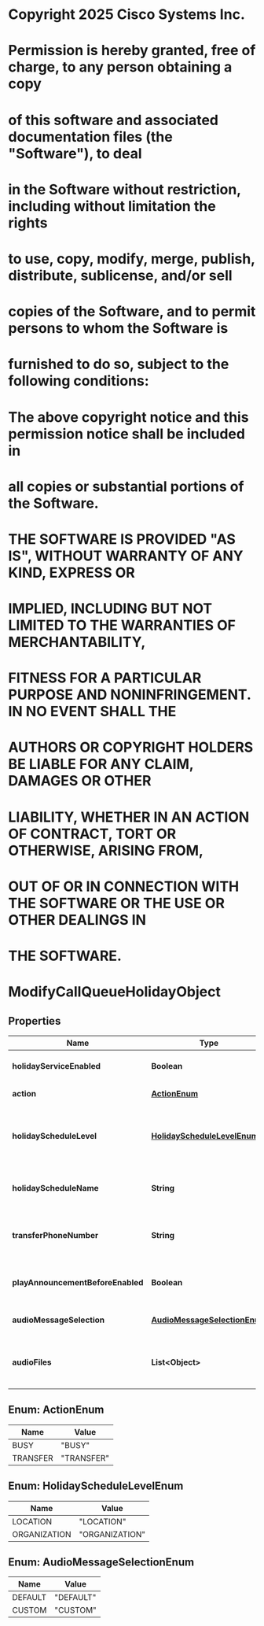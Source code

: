 <!--  Copyright 2025 Cisco Systems Inc.

Permission is hereby granted, free of charge, to any person obtaining a copy
of this software and associated documentation files (the "Software"), to deal
in the Software without restriction, including without limitation the rights
to use, copy, modify, merge, publish, distribute, sublicense, and/or sell
copies of the Software, and to permit persons to whom the Software is
furnished to do so, subject to the following conditions:

The above copyright notice and this permission notice shall be included in
all copies or substantial portions of the Software.

THE SOFTWARE IS PROVIDED "AS IS", WITHOUT WARRANTY OF ANY KIND, EXPRESS OR
IMPLIED, INCLUDING BUT NOT LIMITED TO THE WARRANTIES OF MERCHANTABILITY,
FITNESS FOR A PARTICULAR PURPOSE AND NONINFRINGEMENT. IN NO EVENT SHALL THE
AUTHORS OR COPYRIGHT HOLDERS BE LIABLE FOR ANY CLAIM, DAMAGES OR OTHER
LIABILITY, WHETHER IN AN ACTION OF CONTRACT, TORT OR OTHERWISE, ARISING FROM,
OUT OF OR IN CONNECTION WITH THE SOFTWARE OR THE USE OR OTHER DEALINGS IN
THE SOFTWARE.-->
# Copyright 2025 Cisco Systems Inc.
#
# Permission is hereby granted, free of charge, to any person obtaining a copy
# of this software and associated documentation files (the "Software"), to deal
# in the Software without restriction, including without limitation the rights
# to use, copy, modify, merge, publish, distribute, sublicense, and/or sell
# copies of the Software, and to permit persons to whom the Software is
# furnished to do so, subject to the following conditions:
#
# The above copyright notice and this permission notice shall be included in
# all copies or substantial portions of the Software.
#
# THE SOFTWARE IS PROVIDED "AS IS", WITHOUT WARRANTY OF ANY KIND, EXPRESS OR
# IMPLIED, INCLUDING BUT NOT LIMITED TO THE WARRANTIES OF MERCHANTABILITY,
# FITNESS FOR A PARTICULAR PURPOSE AND NONINFRINGEMENT. IN NO EVENT SHALL THE
# AUTHORS OR COPYRIGHT HOLDERS BE LIABLE FOR ANY CLAIM, DAMAGES OR OTHER
# LIABILITY, WHETHER IN AN ACTION OF CONTRACT, TORT OR OTHERWISE, ARISING FROM,
# OUT OF OR IN CONNECTION WITH THE SOFTWARE OR THE USE OR OTHER DEALINGS IN
# THE SOFTWARE.



# ModifyCallQueueHolidayObject


## Properties

| Name | Type | Description | Notes |
|------------ | ------------- | ------------- | -------------|
|**holidayServiceEnabled** | **Boolean** | Enable or Disable the call queue holiday service routing policy. |  |
|**action** | [**ActionEnum**](#ActionEnum) | Specifies call processing action type. |  |
|**holidayScheduleLevel** | [**HolidayScheduleLevelEnum**](#HolidayScheduleLevelEnum) | Specifies whether the schedule mentioned in &#x60;holidayScheduleName&#x60; is org or location specific. (Must be from &#x60;holidaySchedules&#x60; list) |  |
|**holidayScheduleName** | **String** | Name of the schedule configured for a holiday service as one of from &#x60;holidaySchedules&#x60; list. |  [optional] |
|**transferPhoneNumber** | **String** | Call gets transferred to this number when action is set to &#x60;TRANSFER&#x60;. This can also be an extension. |  [optional] |
|**playAnnouncementBeforeEnabled** | **Boolean** | Specifies if an announcement plays to callers before applying the action. |  |
|**audioMessageSelection** | [**AudioMessageSelectionEnum**](#AudioMessageSelectionEnum) | Specifies what type of announcement to be played. |  |
|**audioFiles** | **List&lt;Object&gt;** | List of pre-configured Announcement Audio Files when &#x60;audioMessageSelection&#x60; is &#x60;CUSTOM&#x60;. |  [optional] |



## Enum: ActionEnum

| Name | Value |
|---- | -----|
| BUSY | &quot;BUSY&quot; |
| TRANSFER | &quot;TRANSFER&quot; |



## Enum: HolidayScheduleLevelEnum

| Name | Value |
|---- | -----|
| LOCATION | &quot;LOCATION&quot; |
| ORGANIZATION | &quot;ORGANIZATION&quot; |



## Enum: AudioMessageSelectionEnum

| Name | Value |
|---- | -----|
| DEFAULT | &quot;DEFAULT&quot; |
| CUSTOM | &quot;CUSTOM&quot; |



